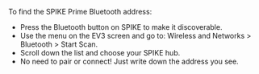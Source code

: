 To find the SPIKE Prime Bluetooth address:
- Press the Bluetooth button on SPIKE to make it discoverable.
- Use the menu on the EV3 screen and go to:
  Wireless and Networks > Bluetooth > Start Scan.
- Scroll down the list and choose your SPIKE hub.
- No need to pair or connect! Just write down the address you see.
